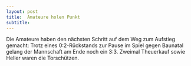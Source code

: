 ```yaml
---
layout: post
title:  Amateure holen Punkt
subtitle:  
---
```


Die Amateure haben den nächsten Schritt auf dem Weg zum Aufstieg gemacht: Trotz eines 0:2-Rückstands zur Pause im Spiel gegen Baunatal gelang der Mannschaft am Ende noch ein 3:3. Zweimal Theuerkauf sowie Heller waren die Torschützen. 


